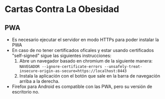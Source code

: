 # Cartas Contra La Obesidad
## PWA
- Es necesario ejecutar el servidor en modo HTTPs para poder instalar la PWA
- En caso de no tener certificados oficales y estar usando certificados "self-signed" sigue las siguientes instrucciones:
    1) Abre un navegador basado en chromium de la siguiente manera:
        ```NAVEGADOR --ignore-certificate-errors --unsafely-treat-insecure-origin-as-secure=https://localhost:8443```
    2) Instala la aplicación con el botón que sale en la barra de navegación arriba a la derecha.
- Firefox para Android es compatible con las PWA, pero su versión de escritorio no.